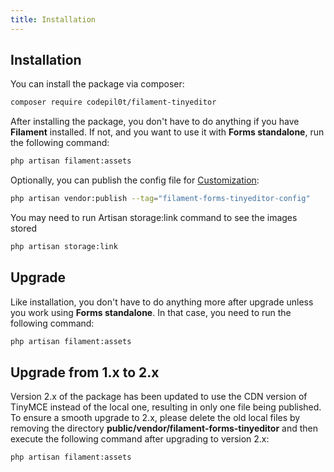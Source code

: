 ```yaml
---
title: Installation
---
```


## Installation

You can install the package via composer:

```bash
composer require codepil0t/filament-tinyeditor
```

After installing the package, you don't have to do anything if you have **Filament** installed. If not, and you want to use it with **Forms standalone**, run the following command:

```bash
php artisan filament:assets
```

Optionally, you can publish the config file for [Customization](./usage-and-customization.md#customization):

```bash
php artisan vendor:publish --tag="filament-forms-tinyeditor-config"
```

You may need to run Artisan storage:link command to see the images stored
```bash
php artisan storage:link
```

## Upgrade

Like installation, you don't have to do anything more after upgrade unless you work using **Forms standalone**. In that case, you need to run the following command:

```bash
php artisan filament:assets
```

## Upgrade from 1.x to 2.x

Version 2.x of the package has been updated to use the CDN version of TinyMCE instead of the local one, resulting in only one file being published. To ensure a smooth upgrade to 2.x, please delete the old local files by removing the directory **public/vendor/filament-forms-tinyeditor** and then execute the following command after upgrading to version 2.x:

```bash
php artisan filament:assets
```

